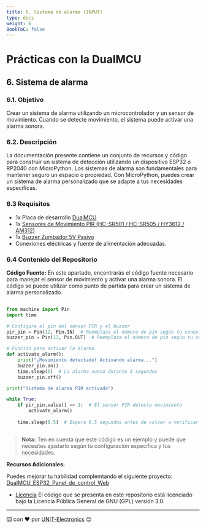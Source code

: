 ```yaml
---
title: 6. Sistema de alarma (INPUT) 
type: docs
weight: 6
BookToC: false
---
```


# Prácticas con la DualMCU

## 6. Sistema de alarma
### 6.1. Objetivo
Crear un sistema de alarma utilizando un microcontrolador y un sensor de
movimiento. Cuando se detecte movimiento, el sistema puede activar una alarma sonora.

### 6.2. Descripción
La documentación presente contiene un conjunto de recursos y código para construir un sistema de detección utilizando un dispositivo ESP32 o RP2040 con MicroPython. Los sistemas de alarma son fundamentales para mantener seguro un espacio o propiedad. Con MicroPython, puedes crear un sistema de alarma personalizado que se adapte a tus necesidades específicas.

### 6.3 Requisitos
+ 1x Placa de desarrollo [DualMCU](https://uelectronics.com/producto/unit-dualmcu-esp32-rp2040-tarjeta-de-desarrollo/)
+ 1x [Sensores de Movimiento PIR (HC-SR501 / HC-SR505 / HY3612 / AM312)](https://uelectronics.com/producto/sensores-de-movimiento-pir-hc-sr501-hc-sr505-hy3612-am312/)
+ 1x [Buzzer Zumbador 5V Pasivo](https://uelectronics.com/producto/buzzer-zumbador-5v-pasivo/)
+ Conexiones eléctricas y fuente de alimentación adecuadas.

### 6.4 Contenido del Repositorio
**Código Fuente:** En este apartado, encontrarás el código fuente necesario para manejar el sensor de movimiento y activar una alarma sonora. El código se puede utilizar como punto de partida para crear un sistema de alarma personalizado.

```python
 
from machine import Pin
import time

# Configura el pin del sensor PIR y el buzzer
pir_pin = Pin(12, Pin.IN)  # Reemplaza el número de pin según tu conexión
buzzer_pin = Pin(13, Pin.OUT)  # Reemplaza el número de pin según tu conexión

# Función para activar la alarma
def activate_alarm():
    print("¡Movimiento detectado! Activando alarma...")
    buzzer_pin.on()
    time.sleep(5)  # La alarma suena durante 5 segundos
    buzzer_pin.off()

print("Sistema de alarma PIR activado")

while True:
    if pir_pin.value() == 1:  # El sensor PIR detecta movimiento
        activate_alarm()
    
    time.sleep(0.5)  # Espera 0.5 segundos antes de volver a verificar el sensor PIR



```
> **Nota:** Ten en cuenta que este código es un ejemplo y puede que necesites ajustarlo según tu configuración específica y tus necesidades.

**Recursos Adicionales:**


Puedes mejorar tu habilidad complemtando el siguiente proyecto: [DualMCU_ESP32_Panel_de_control_Web](https://github.com/UNIT-Electronics/DualMCU_ESP32_Panel_de_control_Web)

* [Licencia](https://www.gnu.org/licenses/gpl-3.0.html) El código que se presenta en este repositorio está licenciado bajo la Licencia Pública General de GNU (GPL) versión 3.0.
---
⌨️ con ❤️ por [UNIT-Electronics](https://github.com/UNIT-Electronics) 😊


